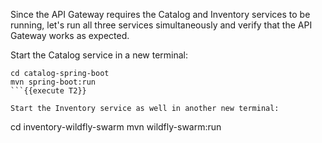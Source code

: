 Since the API Gateway requires the Catalog and Inventory services to be running, let's run all three 
services simultaneously and verify that the API Gateway works as expected. 

Start the Catalog service in a new terminal:

```
cd catalog-spring-boot
mvn spring-boot:run
```{{execute T2}}

Start the Inventory service as well in another new terminal:

```
cd inventory-wildfly-swarm
mvn wildfly-swarm:run
```{{execute T3}}